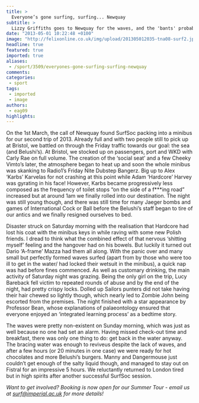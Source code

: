 ```yaml
---
title: >
  Everyone’s gone surfing, surfing... Newquay
subtitle: >
  Lizzy Griffiths goes to Newquay for the waves, and the 'bants' probably
date: "2013-05-01 10:22:48 +0100"
image: "http://felixonline.co.uk/img/upload/201305012035-tna08-surf2.jpg"
headline: true
featured: true
imported: true
aliases:
 - /sport/3509/everyones-gone-surfing-surfing-newquay
comments:
categories:
 - sport
tags:
 - imported
 - image
authors:
 - eag09
highlights:
---
```


On the 1st March, the call of Newquay found SurfSoc packing into a minibus for our second trip of 2013. Already full and with two people still to pick up at Bristol, we battled on through the Friday traffic towards our goal: the sea (and Belushi’s). At Bristol, we stocked up on passengers, port and WKD with Carly Rae on full volume. The creation of the ‘social seat’ and a few Cheeky Vimto’s later, the atmosphere began to heat up and soon the whole minibus was skanking to Radio1’s Friday Nite Dubstep Bangerz. Big up to Alex ‘Karbs’ Karvelas for not crashing at this point while Adam ‘Hardcore’ Harvey was gyrating in his face! However, Karbs became progressively less composed as the frequency of toilet stops “on the side of a f***ing road” increased but at around 1am we finally rolled into our destination. The night was still young though, and there was still time for many Jaeger bombs and games of International Cock or Ball before the Belushi’s staff began to tire of our antics and we finally resigned ourselves to bed.

Disaster struck on Saturday morning with the realisation that Hardcore had lost his coat with the minibus keys in while raving with some new Polish friends. I dread to think what the combined effect of that nervous ‘shitting myself’ feeling and the hangover had on his bowels. But luckily it turned out Dario ‘A-frame’ Mazza had them all along. With the panic over and many small but perfectly formed waves surfed (apart from by those who were too ill to get in the water/ had locked their wetsuit in the minibus), a quick nap was had before fines commenced. As well as customary drinking, the main activity of Saturday night was grazing. Being the only girl on the trip, Lucy Bareback fell victim to repeated rounds of abuse and by the end of the night, had pretty crispy locks. Dolled up Sailors punters did not take having their hair chewed so lightly though, which nearly led to Zombie John being escorted from the premises. The night finished with a star appearance by Professor Bean, whose explanations of palaeontology ensured that everyone enjoyed an ‘integrated learning process’ as a bedtime story.

The waves were pretty non-existent on Sunday morning, which was just as well because no one had set an alarm. Having missed check-out time and breakfast, there was only one thing to do: get back in the water anyway. The bracing water was enough to reviveus despite the lack of waves, and after a few hours (or 20 minutes in one case) we were ready for hot chocolates and more Belushi’s burgers. Manny and Dangermouse just couldn’t get enough of the salty liquid though, and managed to stay out on Fistral for an impressive 5 hours. We reluctantly returned to London tired but in high spirits after another successful SurfSoc session.

_Want to get involved? Booking is now open for our Summer Tour - email us at surf@imperial.ac.uk for more details!_
